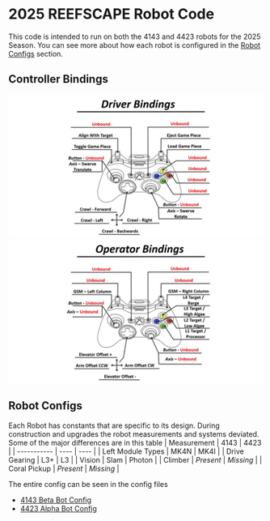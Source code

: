 # 2025 REEFSCAPE Robot Code
This code is intended to run on both the 4143 and 4423 robots for the 2025 Season. You can see more about how each robot is configured in the [Robot Configs](#robot-configs) section.

## Controller Bindings
![Driver Controller](docs/images/driver.jpg)
![Operator Controller](docs/images/operator.jpg)

## Robot Configs
Each Robot has constants that are specific to its design. During construction and upgrades the robot measurements and systems deviated. Some of the major differences are in this table
| Measurement | 4143 | 4423 |
| ----------- | ---- | ---- |
| Left Module Types | MK4N | MK4I |
| Drive Gearing | L3+ | L3 |
| Vision | Slam | Photon |
| Climber | *Present* | *Missing* |
| Coral Pickup | *Present* | *Missing* |


The entire config can be seen in the config files
- [4143 Beta Bot Config](/src/main/deploy/robots/BetaBot.json)
- [4423 Alpha Bot Config](/src/main/deploy/robots/AlphaBot.json)
